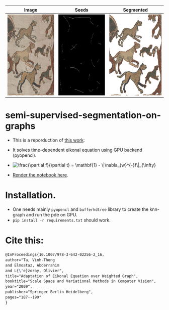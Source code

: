 | Image     | Seeds| Segmented |
| ----------- | ----------- | ----------- |
|<img src="./data/chien_color_crop2.png" alt="org_img" width="256" height="256">   | <img src="./data/out_chien.png" alt="seeds" width="256" height="256">    |<img src="./data/seg_out.png" alt="segmented" width="256" height="256"> |




# semi-supervised-segmentation-on-graphs
- This is a reporduction of [this work](https://hal.archives-ouvertes.fr/hal-00365431):

- It solves time-dependent eikonal equation using GPU backend (pyopencl).
- <img src="https://latex.codecogs.com/gif.latex?\frac{\partial&space;f}{\partial&space;t}&space;=&space;\mathbf{1}&space;-&space;\|\nabla_{w}^{-}f\|_{\infty}" title="\frac{\partial f}{\partial t} = \mathbf{1} - \|\nabla_{w}^{-}f\|_{\infty}" />
- [Render the notebook here](https://nbviewer.jupyter.org/github/aGIToz/semi-supervised-segmentation-on-graphs/blob/main/eikonal_graph.ipynb?flush_cache=true).

# Installation.
- One needs mainly `pyopencl` and `bufferkdtree` library to create the knn-graph and run the pde on GPU.
- `pip install -r requirements.txt` should work.

# Cite this:
```latex
@InProceedings{10.1007/978-3-642-02256-2_16,
author="Ta, Vinh-Thong
and Elmoataz, Abderrahim
and L{\'e}zoray, Olivier",
title="Adaptation of Eikonal Equation over Weighted Graph",
booktitle="Scale Space and Variational Methods in Computer Vision",
year="2009",
publisher="Springer Berlin Heidelberg",
pages="187--199"
}
```
